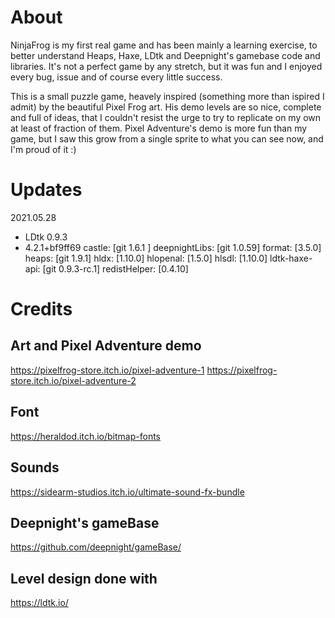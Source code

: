 # About

NinjaFrog is my first real game and has been mainly a learning exercise, to better understand Heaps, Haxe, LDtk and Deepnight's gamebase code and libraries.
It's not a perfect game by any stretch, but it was fun and I enjoyed every bug, issue and of course every little success.

This is a small puzzle game, heavely inspired (something more than ispired I admit) by the beautiful Pixel Frog art.
His demo levels are so nice, complete and full of ideas, that I couldn't resist the urge to try to replicate on my own at least of fraction of them.
Pixel Adventure's demo is more fun than my game, but I saw this grow from a single sprite to what you can see now, and I'm proud of it :)


# Updates
2021.05.28

- LDtk 0.9.3
- 4.2.1+bf9ff69 
castle: [git 1.6.1 ]
deepnightLibs: [git 1.0.59]
format: [3.5.0]
heaps: [git 1.9.1]
hldx: [1.10.0]
hlopenal: [1.5.0]
hlsdl: [1.10.0]
ldtk-haxe-api: [git 0.9.3-rc.1]
redistHelper: [0.4.10]

# Credits

## Art and Pixel Adventure demo
https://pixelfrog-store.itch.io/pixel-adventure-1
https://pixelfrog-store.itch.io/pixel-adventure-2

## Font
https://heraldod.itch.io/bitmap-fonts

## Sounds
https://sidearm-studios.itch.io/ultimate-sound-fx-bundle

## Deepnight's gameBase
https://github.com/deepnight/gameBase/

## Level design done with
https://ldtk.io/

